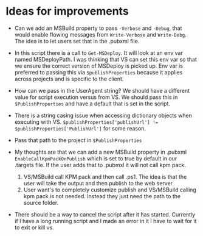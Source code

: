 
# Ideas for improvements

 - Can we add an MSBuild property to pass ```-Verbose``` and ```-Debug```, that would enable 
   flowing messages from ```Write-Verbose``` and ```Write-Debg```. The idea is to let users set that in the .pubxml file.

 - In this script there is a call to ```Get-MSDeploy```. It will look at an env var
named MSDeployPath. I was thinking that VS can set this env var so that we
ensure the correct version of MSDeploy is picked up. Env var is preferred to passing this via ```$publishProperties``` because it applies across projects and is specific to the client.

 - How can we pass in the UserAgent string? We should have a different value
for script execution versus from VS. We should pass this in ```$PublishProperties``` and have a default that is set in the script.

 - There is a string casing issue when accessing dictionary objects when executing with VS. ```$publishProperties['publishUrl'] != $publishProperties['PublishUrl']``` for some reason.

 - Pass that path to the project in ```$PublishProperties```

- My thoughts are that we can add a new MSBuild property in .pubxml ```EnableCallKpmPackOnPublish```
 which is set to true by default in our .targets file. If the user adds that to .pubmxl
it will not call kpm pack.

  1. VS/MSBuild call KPM pack and then call .ps1. The idea is that the user will take
   the output and then publish to the web server
  2. User want's to completely customize publish and VS/MSBuild calling kpm pack is
   not needed. Instead they just need the path to the source folder.

 - There should be a way to cancel the script after it has started. Currently if I have a long running script and I made an error in it I have to wait for it to exit or kill vs.
